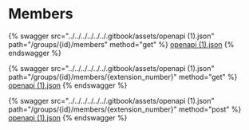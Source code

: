 # Members

{% swagger src="../../../../../../.gitbook/assets/openapi (1).json" path="/groups/{id}/members" method="get" %}
[openapi (1).json](<../../../../../../.gitbook/assets/openapi (1).json>)
{% endswagger %}

{% swagger src="../../../../../../.gitbook/assets/openapi (1).json" path="/groups/{id}/members/{extension_number}" method="get" %}
[openapi (1).json](<../../../../../../.gitbook/assets/openapi (1).json>)
{% endswagger %}

{% swagger src="../../../../../../.gitbook/assets/openapi (1).json" path="/groups/{id}/members/{extension_number}" method="post" %}
[openapi (1).json](<../../../../../../.gitbook/assets/openapi (1).json>)
{% endswagger %}
